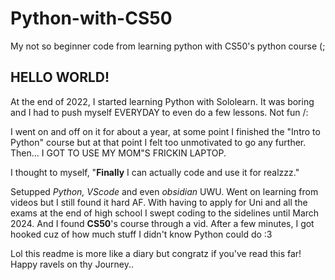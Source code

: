 # Python-with-CS50
My not so beginner code from learning python with CS50's python course (;

## HELLO WORLD!
At the end of 2022, I started learning Python with Sololearn. It was boring and I had to push myself EVERYDAY to even do a few lessons. Not fun /:

I went on and off on it for about a year, at some point I finished the "Intro to Python" course but at that point I felt too unmotivated to go any further. Then... I GOT TO USE MY MOM"S FRICKIN LAPTOP. 

I thought to myself, "**Finally** I can actually code and use it for realzzz." 

Setupped _Python, VScode_ and even _obsidian_ UWU. Went on learning from videos but I still found it hard AF. With having to apply for Uni and all the exams at the end of high school I swept coding to the sidelines until March 2024. And I found **CS50**'s course through a vid. After a few minutes, I got hooked cuz of how much stuff I didn't know Python could do :3 

Lol this readme is more like a diary but congratz if you've read this far!
Happy ravels on thy Journey..

